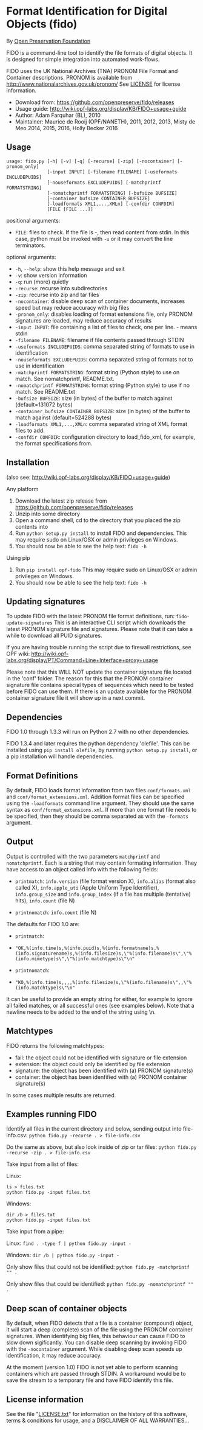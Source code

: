 Format Identification for Digital Objects (fido)
================================================

By [Open Preservation Foundation](http://www.openpreservation.org)

FIDO is a command-line tool to identify the file formats of digital objects.
It is designed for simple integration into automated work-flows.

FIDO uses the UK National Archives (TNA) PRONOM File Format and Container descriptions.
PRONOM is available from http://www.nationalarchives.gov.uk/pronom/
See [LICENSE](LICENSE.txt) for license information.

* Download from: https://github.com/openpreserve/fido/releases
* Usage guide: http://wiki.opf-labs.org/display/KB/FIDO+usage+guide
* Author: Adam Farquhar (BL), 2010
* Maintainer: Maurice de Rooij (OPF/NANETH), 2011, 2012, 2013, Misty de Meo 2014, 2015, 2016, Holly Becker 2016

Usage
-----

```
usage: fido.py [-h] [-v] [-q] [-recurse] [-zip] [-nocontainer] [-pronom_only]
               [-input INPUT] [-filename FILENAME] [-useformats INCLUDEPUIDS]
               [-nouseformats EXCLUDEPUIDS] [-matchprintf FORMATSTRING]
               [-nomatchprintf FORMATSTRING] [-bufsize BUFSIZE]
               [-container_bufsize CONTAINER_BUFSIZE]
               [-loadformats XML1,...,XMLn] [-confdir CONFDIR]
               [FILE [FILE ...]]
```

positional arguments:
* `FILE`: files to check. If the file is -, then read content from stdin. In this case, python must be invoked with `-u` or it may convert the line terminators.

optional arguments:
* `-h`, `--help`: show this help message and exit
* `-v`: show version information
* `-q`: run (more) quietly
* `-recurse`: recurse into subdirectories
* `-zip`: recurse into zip and tar files
* `-nocontainer`: disable deep scan of container documents, increases speed but may reduce accuracy with big files
* `-pronom_only`: disables loading of format extensions file, only PRONOM signatures are loaded, may reduce accuracy of results
* `-input INPUT`: file containing a list of files to check, one per line. - means stdin
* `-filename FILENAME`: filename if file contents passed through STDIN
* `-useformats INCLUDEPUIDS`: comma separated string of formats to use in identification
* `-nouseformats EXCLUDEPUIDS`: comma separated string of formats not to use in identification
* `-matchprintf FORMATSTRING`: format string (Python style) to use on match. See nomatchprintf, README.txt.
* `-nomatchprintf FORMATSTRING`: format string (Python style) to use if no match. See README.txt
* `-bufsize BUFSIZE`: size (in bytes) of the buffer to match against (default=131072 bytes)
* `-container_bufsize CONTAINER_BUFSIZE`: size (in bytes) of the buffer to match against (default=524288 bytes)
* `-loadformats XML1,...,XMLn`: comma separated string of XML format files to add.
* `-confdir CONFDIR`: configuration directory to load_fido_xml, for example, the format specifications from.

Installation
------------

(also see: http://wiki.opf-labs.org/display/KB/FIDO+usage+guide)

Any platform

1. Download the latest zip release from https://github.com/openpreserve/fido/releases
2. Unzip into some directory
3. Open a command shell, cd to the directory that you placed the zip contents into
4. Run `python setup.py install` to install FIDO and dependencies.  This may require sudo on Linux/OSX or admin privileges on Windows.
5. You should now be able to see the help text:
   `fido -h`

Using pip

1. Run `pip install opf-fido`  This may require sudo on Linux/OSX or admin privileges on Windows.
2. You should now be able to see the help text:
   `fido -h`

Updating signatures
-------------------

To update FIDO with the latest PRONOM file format definitions, run:
   `fido-update-signatures`
This is an interactive CLI script which downloads the latest PRONOM signature file and signatures. Please note that it can take a while to download all PUID signatures.

If you are having trouble running the script due to firewall restrictions, see OPF wiki: http://wiki.opf-labs.org/display/PT/Command+Line+Interface+proxy+usage

Please note that this WILL NOT update the container signature file located in the 'conf' folder.
The reason for this that the PRONOM container signature file contains special types
of sequences which need to be tested before FIDO can use them. If there is an update available
for the PRONOM container signature file it will show up in a next commit.

Dependencies
------------

FIDO 1.0 through 1.3.3 will run on Python 2.7 with no other dependencies.

FIDO 1.3.4 and later requires the python dependency 'olefile'.  This can be
installed using `pip install olefile`, by running `python setup.py install`,
or a pip installation will handle dependencies.

Format Definitions
------------------

By default, FIDO loads format information from two files `conf/formats.xml`
and `conf/format_extensions.xml`. Addition format files can be specified using
the `-loadformats` command line argument.  They should use the same syntax as
`conf/format_extensions.xml`. If more than one format file needs to be specified,
then they should be comma separated as with the `-formats` argument.

Output
------

Output is controlled with the two parameters `matchprintf` and `nomatchprintf`.
Each is a string that may contain formating information.  They have access to
an object called info with the following fields:

* `printmatch`: `info.version` (file format version X), `info.alias` (format also called X), `info.apple_uti` (Apple Uniform Type Identifier), `info.group_size` and `info.group_index` (if a file has multiple (tentative) hits), `info.count` (file N)

* `printnomatch`: `info.count` (file N)

The defaults for FIDO 1.0 are:
* `printmatch`:
 * `"OK,%(info.time)s,%(info.puid)s,%(info.formatname)s,%(info.signaturename)s,%(info.filesize)s,\"%(info.filename)s\",\"%(info.mimetype)s\",\"%(info.matchtype)s\"\n"`

* `printnomatch`:
 * `"KO,%(info.time)s,,,,%(info.filesize)s,\"%(info.filename)s\",,\"%(info.matchtype)s\"\n"`

It can be useful to provide an empty string for either, for example to ignore all failed matches, or all successful ones (see examples below).
Note that a newline needs to be added to the end of the string using \n.

Matchtypes
-----------

FIDO returns the following matchtypes:
- fail:      the object could not be identified with signature or file extension
- extension: the object could only be identified by file extension
- signature: the object has been identified with (a) PRONOM signature(s)
- container: the object has been idenfified with (a) PRONOM container signature(s)

In some cases multiple results are returned.

Examples running FIDO
---------------------

Identify all files in the current directory and below, sending output
into file-info.csv:
   `python fido.py -recurse . > file-info.csv`

Do the same as above, but also look inside of zip or tar files:
   `python fido.py -recurse -zip . > file-info.csv`

Take input from a list of files:

Linux:

```
ls > files.txt
python fido.py -input files.txt
```

Windows:

```
dir /b > files.txt
python fido.py -input files.txt
```

Take input from a pipe:

Linux:
   `find . -type f | python fido.py -input -`

Windows:
   `dir /b | python fido.py -input -`

Only show files that could not be identified:
   `python fido.py -matchprintf "" .`

Only show files that could be identified:
   `python fido.py -nomatchprintf "" .`

Deep scan of container objects
------------------------------

By default, when FIDO detects that a file is a container (compound) object,
it will start a deep (complete) scan of the file using the PRONOM container signatures.
When identifying big files, this behaviour can cause FIDO to slow down sigificantly.
You can disable deep scanning by invoking FIDO with the `-nocontainer` argument.
While disabling deep scan speeds up identification, it may reduce accuracy.

At the moment (version 1.0) FIDO is not yet able to perform scanning containers which are
passed through STDIN. A workaround would be to save the stream to a temporary file and have
FIDO identify this file.

License information
-------------------

See the file "[LICENSE.txt](LICENSE.txt)" for information on the history of this
software, terms & conditions for usage, and a DISCLAIMER OF ALL
WARRANTIES...
